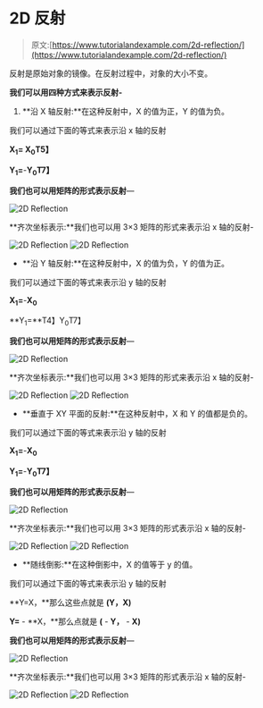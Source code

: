 # 2D 反射

> 原文:[https://www.tutorialandexample.com/2d-reflection/](https://www.tutorialandexample.com/2d-reflection/)

反射是原始对象的镜像。在反射过程中，对象的大小不变。

**我们可以用四种方式来表示反射-**

1.  **沿 X 轴反射:**在这种反射中，X 的值为正，Y 的值为负。

我们可以通过下面的等式来表示沿 x 轴的反射

**X<sub>1</sub>= X<sub>0</sub>T5】**

**Y<sub>1</sub>=**-**Y<sub>0</sub>T7】**

**我们也可以用矩阵的形式表示反射**—

![2D Reflection](../Images/dea1319ba59e65cb97ebe964f45674fb.png)

**齐次坐标表示:**我们也可以用 3×3 矩阵的形式来表示沿 x 轴的反射-

![2D Reflection](../Images/cb3169619a93fe9843436a7afca40ea7.png) ![2D Reflection](../Images/4f37df20389ec672e32aec49eabb6862.png)

*   **沿 Y 轴反射:**在这种反射中，X 的值为负，Y 的值为正。

我们可以通过下面的等式来表示沿 y 轴的反射

**X<sub>1</sub>=**-**X<sub>0</sub>**

**Y<sub>1</sub>=**T4】Y<sub>0</sub>T7】

**我们也可以用矩阵的形式表示反射**—

![2D Reflection](../Images/a065a811649d0012d7af06f800bf2478.png)

**齐次坐标表示:**我们也可以用 3×3 矩阵的形式来表示沿 x 轴的反射-

![2D Reflection](../Images/13dfecc698776e4c0f1fbfd0ba781ca7.png) ![2D Reflection](../Images/37e162dad9ba8094eaae74d6b370a23f.png)

*   **垂直于 XY 平面的反射:**在这种反射中，X 和 Y 的值都是负的。

我们可以通过下面的等式来表示沿 y 轴的反射

**X<sub>1</sub>=**-**X<sub>0</sub>**

**Y<sub>1</sub>=**-**Y<sub>0</sub>T7】**

**我们也可以用矩阵的形式表示反射**—

![2D Reflection](../Images/d2f1a0cd25eff810302409997470b3dc.png)

**齐次坐标表示:**我们也可以用 3×3 矩阵的形式表示沿 x 轴的反射-

![2D Reflection](../Images/ca5551c1157f9c871d053e9f3d7b8691.png) ![2D Reflection](../Images/d1926683c897eb0b4e9d3892b8ef147a.png)

*   **随线倒影:**在这种倒影中，X 的值等于 y 的值。

我们可以通过下面的等式来表示沿 y 轴的反射

**Y=X，**那么这些点就是 **(Y，X)**

**Y=** - **X，**那么点就是 **(** - **Y，** - **X)**

**我们也可以用矩阵的形式表示反射**—

![2D Reflection](../Images/2e908066d52717b3c9ad9b4e581fe03f.png)

**齐次坐标表示:**我们也可以用 3×3 矩阵的形式表示沿 x 轴的反射-

![2D Reflection](../Images/51957e7bb42426ea147df46a9c6478ff.png) ![2D Reflection](../Images/ed0ddd4db05b152b6448f42406aa48a1.png)